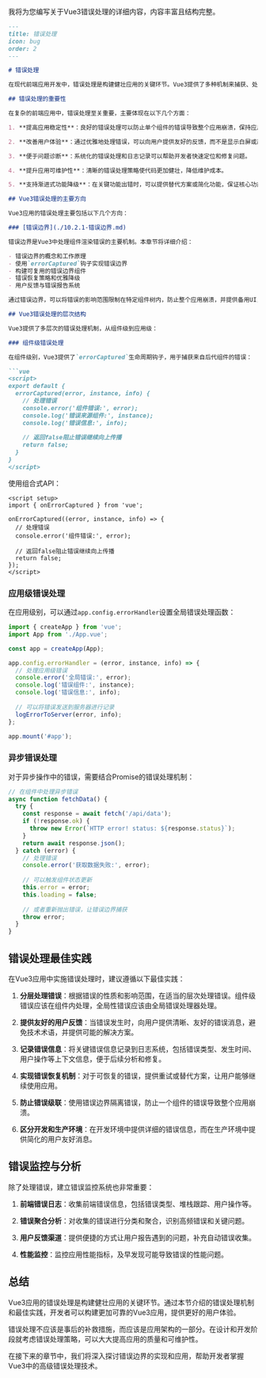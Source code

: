 我将为您编写关于Vue3错误处理的详细内容，内容丰富且结构完整。

```markdown:c:\project\kphub\src\.help\rpa\knowdge_rules.md
---
title: 错误处理
icon: bug
order: 2
---

# 错误处理

在现代前端应用开发中，错误处理是构建健壮应用的关键环节。Vue3提供了多种机制来捕获、处理和恢复应用中的错误，帮助开发者构建更加可靠的用户体验。本节将全面介绍Vue3应用中的错误处理机制，从错误边界到全局错误处理，帮助开发者构建更加健壮的应用。

## 错误处理的重要性

在复杂的前端应用中，错误处理至关重要，主要体现在以下几个方面：

1. **提高应用稳定性**：良好的错误处理可以防止单个组件的错误导致整个应用崩溃，保持应用的整体稳定性。

2. **改善用户体验**：通过优雅地处理错误，可以向用户提供友好的反馈，而不是显示白屏或崩溃页面。

3. **便于问题诊断**：系统化的错误处理和日志记录可以帮助开发者快速定位和修复问题。

4. **提升应用可维护性**：清晰的错误处理策略使代码更加健壮，降低维护成本。

5. **支持渐进式功能降级**：在关键功能出错时，可以提供替代方案或简化功能，保证核心功能可用。

## Vue3错误处理的主要方向

Vue3应用的错误处理主要包括以下几个方向：

### [错误边界](./10.2.1-错误边界.md)

错误边界是Vue3中处理组件渲染错误的主要机制。本章节将详细介绍：

- 错误边界的概念和工作原理
- 使用`errorCaptured`钩子实现错误边界
- 构建可复用的错误边界组件
- 错误恢复策略和优雅降级
- 用户反馈与错误报告系统

通过错误边界，可以将错误的影响范围限制在特定组件树内，防止整个应用崩溃，并提供备用UI，改善用户体验。

## Vue3错误处理的层次结构

Vue3提供了多层次的错误处理机制，从组件级到应用级：

### 组件级错误处理

在组件级别，Vue3提供了`errorCaptured`生命周期钩子，用于捕获来自后代组件的错误：

```vue
<script>
export default {
  errorCaptured(error, instance, info) {
    // 处理错误
    console.error('组件错误:', error);
    console.log('错误来源组件:', instance);
    console.log('错误信息:', info);
    
    // 返回false阻止错误继续向上传播
    return false;
  }
}
</script>
```

使用组合式API：

```vue
<script setup>
import { onErrorCaptured } from 'vue';

onErrorCaptured((error, instance, info) => {
  // 处理错误
  console.error('组件错误:', error);
  
  // 返回false阻止错误继续向上传播
  return false;
});
</script>
```

### 应用级错误处理

在应用级别，可以通过`app.config.errorHandler`设置全局错误处理函数：

```js
import { createApp } from 'vue';
import App from './App.vue';

const app = createApp(App);

app.config.errorHandler = (error, instance, info) => {
  // 处理应用级错误
  console.error('全局错误:', error);
  console.log('错误组件:', instance);
  console.log('错误信息:', info);
  
  // 可以将错误发送到服务器进行记录
  logErrorToServer(error, info);
};

app.mount('#app');
```

### 异步错误处理

对于异步操作中的错误，需要结合Promise的错误处理机制：

```js
// 在组件中处理异步错误
async function fetchData() {
  try {
    const response = await fetch('/api/data');
    if (!response.ok) {
      throw new Error(`HTTP error! status: ${response.status}`);
    }
    return await response.json();
  } catch (error) {
    // 处理错误
    console.error('获取数据失败:', error);
    
    // 可以触发组件状态更新
    this.error = error;
    this.loading = false;
    
    // 或者重新抛出错误，让错误边界捕获
    throw error;
  }
}
```

## 错误处理最佳实践

在Vue3应用中实施错误处理时，建议遵循以下最佳实践：

1. **分层处理错误**：根据错误的性质和影响范围，在适当的层次处理错误。组件级错误应该在组件内处理，全局性错误应该由全局错误处理器处理。

2. **提供友好的用户反馈**：当错误发生时，向用户提供清晰、友好的错误消息，避免技术术语，并提供可能的解决方案。

3. **记录错误信息**：将关键错误信息记录到日志系统，包括错误类型、发生时间、用户操作等上下文信息，便于后续分析和修复。

4. **实现错误恢复机制**：对于可恢复的错误，提供重试或替代方案，让用户能够继续使用应用。

5. **防止错误级联**：使用错误边界隔离错误，防止一个组件的错误导致整个应用崩溃。

6. **区分开发和生产环境**：在开发环境中提供详细的错误信息，而在生产环境中提供简化的用户友好消息。

## 错误监控与分析

除了处理错误，建立错误监控系统也非常重要：

1. **前端错误日志**：收集前端错误信息，包括错误类型、堆栈跟踪、用户操作等。

2. **错误聚合分析**：对收集的错误进行分类和聚合，识别高频错误和关键问题。

3. **用户反馈渠道**：提供便捷的方式让用户报告遇到的问题，补充自动错误收集。

4. **性能监控**：监控应用性能指标，及早发现可能导致错误的性能问题。

## 总结

Vue3应用的错误处理是构建健壮应用的关键环节。通过本节介绍的错误处理机制和最佳实践，开发者可以构建更加可靠的Vue3应用，提供更好的用户体验。

错误处理不应该是事后的补救措施，而应该是应用架构的一部分。在设计和开发阶段就考虑错误处理策略，可以大大提高应用的质量和可维护性。

在接下来的章节中，我们将深入探讨错误边界的实现和应用，帮助开发者掌握Vue3中的高级错误处理技术。
```